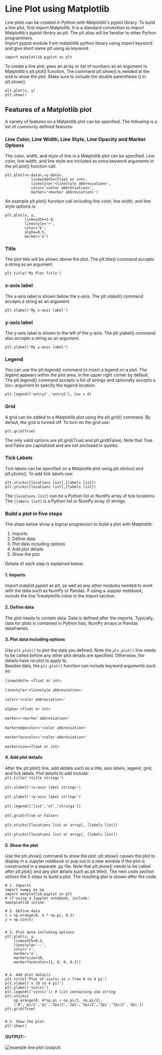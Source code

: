 # Line Plot using Matplotlib
Line plots can be created in Python with Matplotlib's pyplot library. To build a line plot, first import Matplotlib. It is a standard convention to import Matplotlib's pyplot library as plt. The plt alias will be familiar to other Python programmers.
<br> Import pyplot module from matplotlib python library using import keyword and give short name plt using as  keyword.</br>
```
import matplotlib.pyplot as plt

```
To create a line plot, pass an array or list of numbers as an argument to Matplotlib's plt.plot() function. The command plt.show() is needed at the end to show the plot. Make sure to include the double parenthesis () in plt.show().
```
plt.plot(x, y)
plt.show()
```
## Features of a Matplotlib plot
A variety of features on a Matplotlib plot can be specified. The following is a list of commonly defined features:
### Line Color, Line Width, Line Style, Line Opacity and Marker Options
The color, width, and style of line in a Matplotlib plot can be specified. Line color, line width, and line style are included as extra keyword arguments in the plt.plot() function call.
```
plt.plot(<x-data>,<y-data>,
            linewideth=<float or int>,
            linestyle='<linestyle abbreviation>',
            color='<color abbreviation>',
            marker='<marker abbreviation>')
```
An example plt.plot() function call including line color, line width, and line style options is:
```
plt.plot(x, y,
         linewidth=2.0,
         linestyle='+',
         color='b',
         alpha=0.5,
         marker='o')
```
### Title
The plot title will be shown above the plot. The plt.title() command accepts a string as an argument.
```
plt.title('My Plot Title')

```
### x-axis label
The x-axis label is shown below the x-axis. The plt.xlabel() command accepts a string as an argument.
```
plt.xlabel('My x-axis label')

```
### y-axis label
The y-axis label is shown to the left of the y-axis. The plt.ylabel() command also accepts a string as an argument.
```
plt.ylabel('My y-axis label')

```
### Legend
You can use the plt.legend() command to insert a legend on a plot. The legend appears within the plot area, in the upper right corner by default. The plt.legend() command accepts a list of strings and optionally accepts a loc= argument to specify the legend location.
```
plt.legend(['entry1','entry2'], loc = 0)

```
### Grid
A grid can be added to a Matplotlib plot using the plt.grid() command. By defaut, the grid is turned off. To turn on the grid use:
```
plt.grid(True)

```
The only valid options are plt.grid(True) and plt.grid(False). Note that True and False are capitalized and are not enclosed in quotes.
### Tick Labels
Tick labels can be specified on a Matplotlib plot using plt.xticks() and plt.yticks(). To add tick labels use:
```
plt.xticks([locations list],[labels list])
plt.yticks([locations list],[labels list])
```
The ``[locations list]`` can be a Python list or NumPy array of tick locations. The ``[labels list]`` is a Python list or NumPy array of strings.

### Build a plot in five steps
The steps below show a logical progression to build a plot with Matplotlib:
1) Imports
2) Define data
3) Plot data including options
4) Add plot details
5) Show the plot

Details of each step is explained below.
#### 1. Imports
Import matplot.pyplot as plt, as well as any other modules needed to work with the data such as NumPy or Pandas. If using a Jupyter notebook, include the line %matplotlib inline in the import section.
#### 2. Define data
The plot needs to contain data. Data is defined after the imports. Typically, data for plots is contained in Python lists, NumPy arrays or Pandas dataframes.
#### 3. Plot data including options
Use ``plt.plot()`` to plot the data you defined. Note the ``plt.plot()`` line needs to be called before any other plot details are specified. Otherwise, the details have no plot to apply to.
<br> Besides data, the ``plt.plot()`` function can include keyword arguments such as: </br>
<br>``linewideth= <float or int>``</br>
<br>``linestyle='<linestyle abbreviation>'``</br>
<br>``color='<color abbreviation>'``</br>
<br>``alpha= <float or int>``</br>
<br>``marker='<marker abbreviation>'``</br>
<br>``markeredgecolor='<color abbreviation>'``</br>
<br>``markerfacecolor='<color abbreviation>'``</br>
<br>``markersize=<float or int>``</br>
#### 4. Add plot details
After the plt.plot() line, add details such as a title, axis labels, legend, grid, and tick labels. Plot details to add include:
<br>``plt.title('<title string>')``</br>
<br>``plt.xlabel('<x-axis label string>')``</br>
<br>``plt.ylabel('<y-axis label string>')``</br>
<br>``plt.legend(['list','of','strings'])``</br>
<br>``plt.grid(<True or False>)``</br>
<br>``plt.xticks([locations list or array], [labels list])``</br>
<br>``plt.yticks([locations list or array], [labels list])``</br>
#### 5. Show the plot
Use the plt.show() command to show the plot. plt.show() causes the plot to display in a Jupyter notebook or pop out in a new window if the plot is constructed in a separate .py file. Note that plt.show() needs to be called after plt.plot() and any plot details such as plt.title(). The next code section utilizes the 5 steps to build a plot. The resulting plot is shown after the code.
```
# 1. Imports
import numpy as np
import matplotlib.pyplot as plt
# if using a Jupyter notebook, include:
%matplotlib inline

# 2. Define data
x = np.arange(0, 4 * np.pi, 0.2)
y = np.sin(x)


# 3. Plot data including options
plt.plot(x, y,
    linewidth=0.5,
    linestyle='--',
    color='r',
    marker='o',
    markersize=10,
    markerfacecolor=(1, 0, 0, 0.1))


# 4. Add plot details
plt.title('Plot of sin(x) vs x from 0 to 4 pi')
plt.xlabel('x (0 to 4 pi)')
plt.ylabel('sin(x)')
plt.legend(['sin(x)']) # list containing one string
plt.xticks(
    np.arange(0, 4*np.pi + np.pi/2, np.pi/2),
    ['0','pi/2','pi','3pi/2','2pi','5pi/2','3pi','7pi/2','4pi'])
plt.grid(True)


# 5. Show the plot
plt.show()
```

#### OUTPUT:-
![example line plot (output)](images/lineplot.png)
